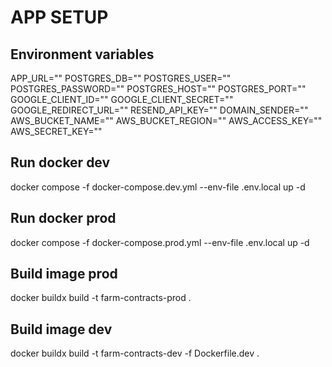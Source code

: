 # APP SETUP

## Environment variables

APP_URL=""
POSTGRES_DB=""
POSTGRES_USER=""
POSTGRES_PASSWORD=""
POSTGRES_HOST=""
POSTGRES_PORT=""
GOOGLE_CLIENT_ID=""
GOOGLE_CLIENT_SECRET=""
GOOGLE_REDIRECT_URL=""
RESEND_API_KEY=""
DOMAIN_SENDER=""
AWS_BUCKET_NAME=""
AWS_BUCKET_REGION=""
AWS_ACCESS_KEY=""
AWS_SECRET_KEY=""

## Run docker dev

docker compose -f docker-compose.dev.yml --env-file .env.local up -d

## Run docker prod

docker compose -f docker-compose.prod.yml --env-file .env.local up -d

## Build image prod

docker buildx build -t farm-contracts-prod .

## Build image dev

docker buildx build -t farm-contracts-dev -f Dockerfile.dev .
